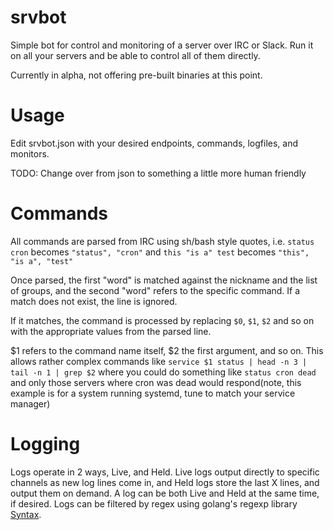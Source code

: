 # srvbot
Simple bot for control and monitoring of a server over IRC or Slack.
Run it on all your servers and be able to control all of them directly.

Currently in alpha, not offering pre-built binaries at this point.

# Usage
Edit srvbot.json with your desired endpoints, commands, logfiles, and monitors.

TODO: Change over from json to something a little more human friendly

# Commands
All commands are parsed from IRC using sh/bash style quotes, i.e. `status cron` becomes `"status", "cron"` and `this "is a" test` becomes `"this", "is a", "test"`

Once parsed, the first "word" is matched against the nickname and the list of groups, and the second "word" refers to the specific command.  If a match does not exist, the line is ignored.

If it matches, the command is processed by replacing `$0`, `$1`, `$2` and so on with the appropriate values from the parsed line.

$1 refers to the command name itself, $2 the first argument, and so on.  This allows rather complex commands like `service $1 status | head -n 3 | tail -n 1 | grep $2` where you could do something like `status cron dead` and only those servers where cron was dead would respond(note, this example is for a system running systemd, tune to match your service manager)

# Logging
Logs operate in 2 ways, Live, and Held.  Live logs output directly to specific channels as new log lines come in, and Held logs store the last X lines, and output them on demand.  A log can be both Live and Held at the same time, if desired.  Logs can be filtered by regex using golang's regexp library [Syntax](https://github.com/google/re2/wiki/Syntax).
